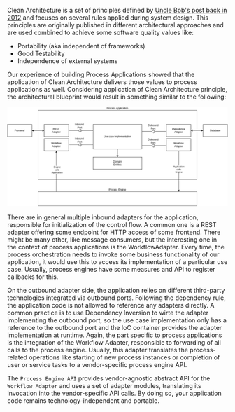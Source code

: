 Clean Architecture is a set of principles defined by [Uncle Bob's post back in 2012](https://blog.cleancoder.com/uncle-bob/2012/08/13/the-clean-architecture.html)
and focuses on several rules applied during system design. This principles are originally published in different architectural approaches
and are used combined to achieve some software quality values like:

- Portability (aka independent of frameworks)
- Good Testability
- Independence of external systems

Our experience of building Process Applications showed that the application of Clean Architecture delivers those values to process applications as well.
Considering application of Clean Architecture principle, the architectural blueprint would result in something similar to the following:

![Clean Architecture](../assets/img/clean-architecture.png)

There are in general multiple inbound adapters for the application, responsible for initialization of the control flow. A common one is a REST adapter offering
some endpoint for HTTP access of some frontend. There might be many other, like message consumers, but the interesting one in the context of process 
applications is the WorkflowAdapter. Every time, the process orchestration needs to invoke some business functionality of our application, it would
use this to access its implementation of a particular use case. Usually, process engines have some measures and API to register callbacks for this.

On the outbound adapter side, the application relies on different third-party technologies integrated via outbound ports. Following the dependency rule, 
the application code is not allowed to reference any adapters directly. A common practice is to use Dependency Inversion to wirte the adapter implementing
the outbound port, so the use case implementation only has a reference to the outbound port and the IoC container provides the adapter implementation 
at runtime. Again, the part specific to process applications is the integration of the Workflow Adapter, responsible to forwarding of all calls to the 
process engine. Usually, this adapter translates the process-related operations like starting of new process instances or completion of user or service
tasks to a vendor-specific process engine API.

The `Process Engine API` provides vendor-agnostic abstract API for the `Workflow Adapter` and uses a set of adapter modules, translating its invocation
into the vendor-specific API calls. By doing so, your application code remains technology-independent and portable.





